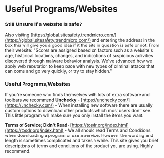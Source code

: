 # Useful Programs/Websites

### Still Unsure if a website is safe?

Also visiting [https://global.sitesafety.trendmicro.com/](https://global.sitesafety.trendmicro.com/) and entering the address in the box this will give you a good idea if it the site in question is safe or not. From their website: "Scores are assigned based on factors such as a website's age, historical locations, changes, and indications of suspicious activities discovered through malware behavior analysis. We've advanced how we apply web reputation to keep pace with new types of criminal attacks that can come and go very quickly, or try to stay hidden."

### Useful Programs/Websites

If you're someone who finds themselves with lots of extra software and toolbars we recommend **Unchecky** - [https://unchecky.com/](https://unchecky.com/) - When installing new software there are usually custom options to download other products which most users don't see. This little program will make sure you only install the items you want.

**Terms of Service; Didn't Read**- [https://tosdr.org/index.html](https://tosdr.org/index.html) - We all should read Terms and Conditions when downloading a program or use a service. However the wording and length is sometimes complicated and takes a while. This site gives you brief descriptions of terms and conditions of the product you are using. Highly recommend.

